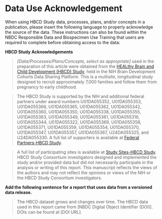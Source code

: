 # Data Use Acknowledgement

When using HBCD Study data, processes, plans, and/or concepts in a publication, please insert the following language to properly acknowledge the source of the data. These instructions can also be found within the NBDC Responsible Data and Biospecimen Use Training that users are required to complete before obtaining access to the data:

**HBCD Study Acknowledgements**       
> *[Data/Processes/Plans/Concepts, select as appropriate]* used in the preparation of this article were obtained from the [HEALthy Brain and Child Development (HBCD) Study](https://hbcdstudy.org/), held in the NIH Brain Development Cohorts Data Sharing Platform. This is a multisite, longitudinal study designed to recruit approximately 7,000 families and follow them from pregnancy to early childhood.

> The HBCD Study is supported by the NIH and additional federal partners under award numbers U01DA055352, U01DA055353, U01DA055366, U01DA055365, U01DA055362, U01DA055342, U01DA055360, U01DA055350, U01DA055338, U01DA055355, U01DA055363, U01DA055349, U01DA055361, U01DA055316, U01DA055344, U01DA055322, U01DA055369, U01DA055358, U01DA055371, U01DA055359, U01DA055354, U01DA055370, U01DA055347, U01DA055357, U01DA055367, U24DA055325, and U24DA055330. A full list of supporters is available at [Federal Partners-HBCD Study](https://hbcdstudy.org/federal-partners/).

> A full list of participating sites is available at [Study Sites-HBCD Study](https://hbcdstudy.org/recruitment-sites/). HBCD Study Consortium investigators designed and implemented the study and/or provided data but did not necessarily participate in the analysis or writing of this report. This manuscript reflects the views of the authors and may not reflect the opinions or views of the NIH or the HBCD Study Consortium investigators.

**Add the following sentence for a report that uses data from a versioned data release.**
> The HBCD dataset grows and changes over time. The HBCD data used in this report came from [NBDC Digital Object Identifier (DOI)]. DOIs can be found at [DOI URL].

